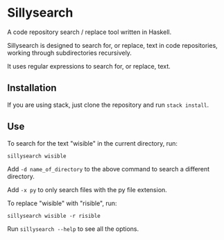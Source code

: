 # Sillysearch

A code repository search / replace tool written in Haskell.

Sillysearch is designed to search for, or replace, text in code repositories,
working through subdirectories recursively.

It uses regular expressions to search for, or replace, text.

## Installation

If you are using stack, just clone the repository and run `stack install`.

## Use

To search for the text "wisible" in the current directory, run:

    sillysearch wisible

Add `-d name_of_directory` to the above command to search a different directory.

Add `-x py` to only search files with the py file extension.

To replace "wisible" with "risible", run:

    sillysearch wisible -r risible

Run `sillysearch --help` to see all the options.
